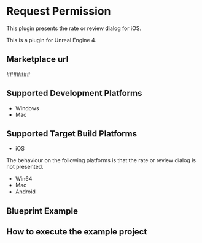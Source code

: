 # Request Permission
This plugin presents the rate or review dialog for iOS.

This is a plugin for Unreal Engine 4.

## Marketplace url

#######

## Supported Development Platforms

- Windows
- Mac

## Supported Target Build Platforms

- iOS

The behaviour on the following platforms is that the rate or review dialog is not presented.

- Win64
- Mac
- Android

## Blueprint Example





## How to execute the example project




